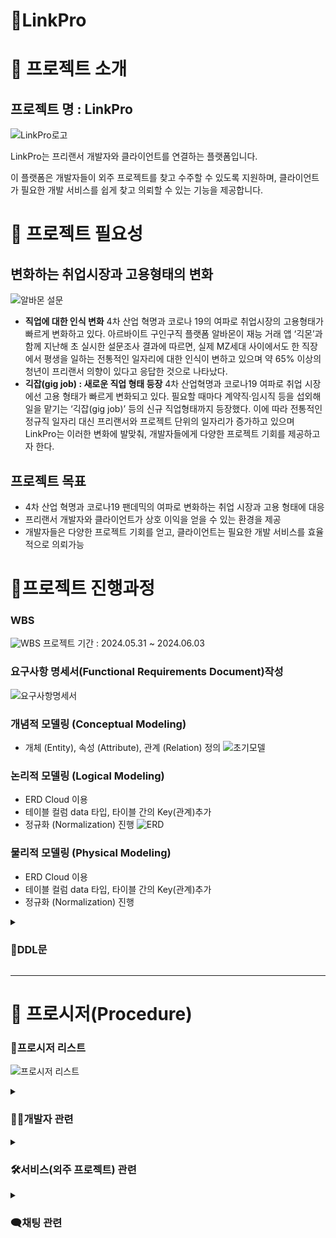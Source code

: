 # 🤝LinkPro

# 📍 프로젝트 소개

## 프로젝트 명 : LinkPro

![LinkPro로고](https://github.com/be07-1st-2team-LinkPro/Link-Pro/blob/main/read_me_img/long_logo.jpg?raw=true)

LinkPro는 프리랜서 개발자와 클라이언트를 연결하는 플랫폼입니다.

이 플랫폼은 개발자들이 외주 프로젝트를 찾고 수주할 수 있도록 지원하며, 클라이언트가 필요한 개발 서비스를 쉽게 찾고 의뢰할 수 있는 기능을 제공합니다.

# 📍 프로젝트 필요성

## 변화하는 취업시장과 고용형태의 변화

![알바몬 설문](https://github.com/be07-1st-2team-LinkPro/Link-Pro/blob/main/read_me_img/albamon_servey.png?raw=true)

- **직업에 대한 인식 변화**
  4차 산업 혁명과 코로나 19의 여파로 취업시장의 고용형태가 빠르게 변화하고 있다.
  아르바이트 구인구직 플랫폼 알바몬이 재능 거래 앱 ‘긱몬’과 함께 지난해 초 실시한 설문조사 결과에 따르면, 실제 MZ세대 사이에서도 한 직장에서 평생을 일하는 전통적인 일자리에 대한 인식이 변하고 있으며 약 65% 이상의 청년이 프리랜서 의향이 있다고 응답한 것으로 나타났다.
- **긱잡(gig job) : 새로운 직업 형태 등장**
  4차 산업혁명과 코로나19 여파로 취업 시장에선 고용 형태가 빠르게 변화되고 있다. 필요할 때마다 계약직·임시직 등을 섭외해 일을 맡기는 ‘긱잡(gig job)’ 등의 신규 직업형태까지 등장했다.
  이에 따라 전통적인 정규직 일자리 대신 프리랜서와 프로젝트 단위의 일자리가 증가하고 있으며 LinkPro는 이러한 변화에 발맞춰, 개발자들에게 다양한 프로젝트 기회를 제공하고자 한다.

## 프로젝트 목표

- 4차 산업 혁명과 코로나19 팬데믹의 여파로 변화하는 취업 시장과 고용 형태에 대응
- 프리랜서 개발자와 클라이언트가 상호 이익을 얻을 수 있는 환경을 제공
- 개발자들은 다양한 프로젝트 기회를 얻고, 클라이언트는 필요한 개발 서비스를 효율적으로 의뢰가능

# 📍프로젝트 진행과정

### WBS

![WBS](https://github.com/be07-1st-2team-LinkPro/Link-Pro/blob/main/read_me_img/linkpro_wbs.PNG?raw=true)
프로젝트 기간 : 2024.05.31 ~ 2024.06.03

### 요구사항 명세서(Functional Requirements Document)작성

![요구사항명세서](https://github.com/be07-1st-2team-LinkPro/Link-Pro/blob/main/read_me_img/reqire_list.PNG?raw=true)

### 개념적 모델링 (Conceptual Modeling)

- 개체 (Entity), 속성 (Attribute), 관계 (Relation) 정의
  ![초기모델](https://github.com/be07-1st-2team-LinkPro/Link-Pro/blob/main/read_me_img/initial_model.png?raw=true)

### 논리적 모델링 (Logical Modeling)

- ERD Cloud 이용
- 테이블 컬럼 data 타입, 타이블 간의 Key(관계)추가
- 정규화 (Normalization) 진행
  ![ERD](https://github.com/be07-1st-2team-LinkPro/Link-Pro/blob/main/read_me_img/erd_cloud.PNG?raw=true)

### 물리적 모델링 (Physical Modeling)

- ERD Cloud 이용
- 테이블 컬럼 data 타입, 타이블 간의 Key(관계)추가
- 정규화 (Normalization) 진행

<details><summary><h3>🔧DDL문</h3>

</summary>

```
sql
CREATE DATABASE IF NOT EXISTS linkpro;
use linkpro;
-- 개발자 정보 pro
CREATE TABLE pro (
    pro_id BIGINT PRIMARY KEY AUTO_INCREMENT,
    pro_name VARCHAR(30) NOT NULL,
    pro_nickname VARCHAR(30) UNIQUE NOT NULL,
    pro_email VARCHAR(50) UNIQUE NOT NULL,
    pro_pw VARCHAR(100) NOT NULL, -- 비밀번호 길이를 늘렸습니다.
    pro_tel VARCHAR(20) UNIQUE,
    pro_career_exp INT DEFAULT 0,
    pro_reside_YN ENUM('Y', 'N') DEFAULT 'N',
    pro_region ENUM('서울', '경기 북부', '경기 남부', '부산', '대구', '인천', '광주', '대전',
        '울산', '세종', '강원', '충북', '충남', '전북', '전남', '경북', '경남', '제주', '해외'),
    pro_pr_id INT,
    pro_total_sales BIGINT DEFAULT 0,
    pro_score DECIMAL(2,1) DEFAULT 0.0,
    pro_cash INT DEFAULT 0,
    pro_del_YN enum('Y','N') default 'N' not null -- pro 탈퇴여부
);

-- 개발자 서비스 pro_service
CREATE TABLE pro_service (
    sv_id BIGINT PRIMARY KEY AUTO_INCREMENT,
    sv_pro_id BIGINT NOT NULL,
    sv_type ENUM('web', 'app') DEFAULT 'web',
    sv_name VARCHAR(30) UNIQUE,
    sv_pro_score DECIMAL(2,1),
    sv_price INT NOT NULL,
    sv_contents VARCHAR(3000) NOT NULL,
    sv_reside_YN ENUM('Y', 'N') DEFAULT 'N',
    sv_main_pic BLOB,
    FOREIGN KEY (sv_pro_id) REFERENCES pro(pro_id)
);

-- 클라이언트 정보 client
CREATE TABLE client (
    client_id BIGINT PRIMARY KEY AUTO_INCREMENT,
    client_name VARCHAR(30) NOT NULL,
    client_nickname VARCHAR(30) UNIQUE NOT NULL,
    client_email VARCHAR(50) UNIQUE, -- 이메일이 UNIQUE 제약 조건이 있어야 합니다.
    client_pw VARCHAR(100) NOT NULL, -- 비밀번호 길이를 늘렸습니다.
    client_tel VARCHAR(20) UNIQUE,
    client_region ENUM('서울', '경기 북부', '경기 남부', '부산', '대구', '인천', '광주', '대전',
        '울산', '세종', '강원', '충북', '충남', '전북', '전남', '경북', '경남', '제주', '해외'),
    client_cash INT DEFAULT 0,
    client_del_YN enum('Y','N') default 'N' not null -- client 탈퇴여부
);

-- 주문 서비스 order_service
CREATE TABLE order_service (
    order_id BIGINT PRIMARY KEY AUTO_INCREMENT,
    order_sv_id BIGINT NOT NULL,
    order_pro_id BIGINT NOT NULL,
    order_start_date DATETIME,
    order_end_date DATETIME,
    order_reside ENUM('Y', 'N') DEFAULT 'N',
    order_state ENUM('standby', 'accept', 'reject', 'done') DEFAULT 'standby',
    order_price INT NOT NULL,
    order_client_id BIGINT NOT NULL,
    FOREIGN KEY (order_sv_id) REFERENCES pro_service(sv_id),
    FOREIGN KEY (order_pro_id) REFERENCES pro(pro_id),
    FOREIGN KEY (order_client_id) REFERENCES client(client_id)
);

-- 결제 대기 pay_standby
CREATE TABLE pay_standby (
    standby_id BIGINT PRIMARY KEY AUTO_INCREMENT,
    standby_order_id BIGINT NOT NULL,
    sending_price INT,
    holding_price INT,
    standby_isaccept ENUM('Y', 'N') DEFAULT 'N',
    standby_isdone ENUM('Y', 'N') DEFAULT 'N',
    FOREIGN KEY (standby_order_id) REFERENCES order_service(order_id)
);

-- 클라이언트 리뷰 client_review
CREATE TABLE client_review (
    review_post_id BIGINT PRIMARY KEY AUTO_INCREMENT,
    review_order_id BIGINT NOT NULL,
    review_pro_id BIGINT NOT NULL,
    review_like_score INT CHECK (review_like_score <= 5),
    review_contents VARCHAR(1000) NOT NULL,
    review_created_time DATETIME DEFAULT CURRENT_TIMESTAMP,
    FOREIGN KEY (review_order_id) REFERENCES order_service(order_id),
    FOREIGN KEY (review_pro_id) REFERENCES pro(pro_id)
);
alter table client_review add column review_client_id bigint;
alter table client_review add constraint review_client_id foreign key(review_client_id) references client(id);

-- 개발자 자기소개글 pro_pr_post
CREATE TABLE pro_pr_post (
    pr_post_id BIGINT AUTO_INCREMENT PRIMARY KEY,
    pr_pro_id BIGINT,
    pr_title VARCHAR(100),
    pr_contents VARCHAR(1000),
    pr_github VARCHAR(1000),
    FOREIGN KEY (pr_pro_id) REFERENCES pro(pro_id)
);

-- 개발자(pro) 한명 당 자기소개글(pr_post) 딱 하나씩만 작성할 수 있도록 unique 조건 추가
ALTER TABLE pro_pr_post ADD CONSTRAINT unique_pro_pr UNIQUE (pr_pro_id);


-- 기술스택 카테고리 stack_category
CREATE TABLE stack_category (
    category_id INT AUTO_INCREMENT PRIMARY KEY,
    category_name VARCHAR(100) NOT NULL
);

-- 기슬스택 stack
CREATE TABLE stack (
    stack_id BIGINT AUTO_INCREMENT PRIMARY KEY,
    stack_category_id INT NOT NULL,
    stack_name VARCHAR(100) UNIQUE NOT NULL,
    FOREIGN KEY (stack_category_id) REFERENCES stack_category(category_id)
);

-- 개발자가 보유한 기술 pro_stack
CREATE TABLE pro_stack (
    ps_id BIGINT AUTO_INCREMENT PRIMARY KEY,
    ps_pro_id BIGINT NOT NULL,
    ps_stack_id BIGINT,
    FOREIGN KEY (ps_pro_id) REFERENCES pro(pro_id),
    FOREIGN KEY (ps_stack_id) REFERENCES stack(stack_id)
);

-- 서비스에 사용한 기술 service_stack
CREATE TABLE service_stack (
    ss_id BIGINT AUTO_INCREMENT PRIMARY KEY,
    ss_stack_id BIGINT,
    ss_service_id BIGINT NOT NULL,
    FOREIGN KEY (ss_stack_id) REFERENCES stack(stack_id),
    FOREIGN KEY (ss_service_id) REFERENCES pro_service(sv_id)
);

-- 채팅 chat
CREATE TABLE chat (
    chat_id BIGINT AUTO_INCREMENT PRIMARY KEY,
    chat_client_id BIGINT NOT NULL,
    chat_pro_id BIGINT NOT NULL,
    chat_send_time DATETIME DEFAULT CURRENT_TIMESTAMP,
    chat_contents VARCHAR(3000) NOT NULL,
    FOREIGN KEY (chat_client_id) REFERENCES client(client_id),
    FOREIGN KEY (chat_pro_id) REFERENCES pro(pro_id)
);
```

</details>

---

# 📍 프로시저(Procedure)

### 📝프로시저 리스트

![프로시저 리스트](https://github.com/be07-1st-2team-LinkPro/Link-Pro/blob/main/read_me_img/procedure_list.PNG?raw=true)

<details><summary> <h3>👨‍💻개발자 관련</h3>
</summary>
<h3>ProSignUp : 개발자 회원가입</h3>

개발자의 회원 가입을 수행하는 Procedure

**요구 사항**: 가입 시 입력하는 정보 중 Email, Tel, Nickname은 구매자 테이블과 개발자 테이블 모든 곳에서 UNIQUE한 값

<h4>Procedure Query</h4>

![ProSignUp1](https://github.com/be07-1st-2team-LinkPro/Link_Pro/blob/main/read_me_img/ProSignUp1.png?raw=true)

<h4> Procedure call </h4>

```
sql
call ProSignUp('이메일', '이름', '닉네임', '비밀번호', '전화번호', '지역');

```

<h4>result</h4>

![ProSignUp3](https://github.com/be07-1st-2team-LinkPro/Link_Pro/blob/main/read_me_img/ProSignUp3.png?raw=true)

---

<h3>ProSignOut : 개발자 회원탈퇴</h3>

작업자 회원탈퇴를 처리하는 프로시저

**요구사항** : 작업자 ID를 입력, `pro` 테이블에서 해당 작업자의 `pro_del_YN` 값을 ‘Y’ 로 업데이트하여 탈퇴 처리

<h4>Procedure Query</h4>

```
sql
-- ProSignOut 프로시저
-- 작업자 회원탈퇴

DELIMITER //

CREATE PROCEDURE ProSignOut(
    IN p_pro_id BIGINT
)
BEGIN
    UPDATE pro
    SET pro_del_YN = 'Y'
    WHERE pro_id = p_pro_id;
END //

DELIMITER ;

```

<h4> Procedure call </h4>

```
sql
CALL ProSignOut(10);
```

<h4>result</h4>

- 작업자의 리스트
  ![ProSignOut1](https://github.com/be07-1st-2team-LinkPro/Link_Pro/blob/main/read_me_img/ProSignOut-bf.png?raw=true)

- pro_id 가 10인 작업자 회원 탈퇴
  ![ProSignOut2](https://github.com/be07-1st-2team-LinkPro/Link_Pro/blob/main/read_me_img/ProSignOut-af.png?raw=true)

---

<h3>ProUpdateProfile : 개발자 프로필 수정</h3>

작업자 프로필을 수정하는 프로시저

**요구사항** : 작업자 ID와 여러 프로필 정보를 입력, 각 입력값이 `NULL` 인 경우 해당 컬럼을 업데이트하지 않음, `coalesce` 를 사용하여 입력값이 `null` 인 경우 기존 값을 유지

<h4>Procedure Query</h4>

```
sql
DELIMITER //

CREATE PROCEDURE ProUpdateProfile(
    IN p_pro_id BIGINT,
    IN p_pro_name VARCHAR(30),
    IN p_pro_nickname VARCHAR(30),
    IN p_pro_email VARCHAR(50),
    IN p_pro_pw VARCHAR(30),
    IN p_pro_tel VARCHAR(20),
    IN p_pro_career_exp INT,
    IN p_pro_reside_YN ENUM('Y', 'N'),
    IN p_pro_region ENUM('서울', '경기 북부', '경기 남부', '부산', '대구', '인천', '광주', '대전', '울산', '세종', '강원', '충북', '충남', '전북', '전남', '경북', '경남', '제주', '해외'),
    IN p_pro_pr_id INT,
    IN p_pro_total_sales BIGINT,
    IN p_pro_score DECIMAL(2,1),
    IN p_pro_cash INT,
    IN p_pro_del_YN ENUM('Y', 'N')
)
BEGIN
    UPDATE pro
    SET
        pro_name = COALESCE(p_pro_name, pro_name),
        pro_nickname = COALESCE(p_pro_nickname, pro_nickname),
        pro_email = COALESCE(p_pro_email, pro_email),
        pro_pw = COALESCE(p_pro_pw, pro_pw),
        pro_tel = COALESCE(p_pro_tel, pro_tel),
        pro_career_exp = COALESCE(p_pro_career_exp, pro_career_exp),
        pro_reside_YN = COALESCE(p_pro_reside_YN, pro_reside_YN),
        pro_region = COALESCE(p_pro_region, pro_region),
        pro_pr_id = COALESCE(p_pro_pr_id, pro_pr_id),
        pro_total_sales = COALESCE(p_pro_total_sales, pro_total_sales),
        pro_score = COALESCE(p_pro_score, pro_score),
        pro_cash = COALESCE(p_pro_cash, pro_cash),
        pro_del_YN = COALESCE(p_pro_del_YN, pro_del_YN)
    WHERE pro_id = p_pro_id;
END //

DELIMITER ;

```

<h4> Procedure call </h4>

```
sql
CALL ProUpdateProfile(
    1,
    '김철수', -- pro_name
    NULL,      -- pro_nickname (업데이트하지 않음)
    NULL,      -- pro_email (업데이트하지 않음)
    NULL, -- pro_pw
    NULL,      -- pro_tel (업데이트하지 않음)
    NULL,        -- pro_career_exp
    NULL,      -- pro_reside_YN (업데이트하지 않음)
    '서울',    -- pro_region
    NULL,      -- pro_pr_id (업데이트하지 않음)
    NULL,      -- pro_total_sales (업데이트하지 않음)
    NULL,      -- pro_score (업데이트하지 않음)
    NULL,      -- pro_cash (업데이트하지 않음)
    NULL       -- pro_del_YN (업데이트하지 않음)
);

```

<h4>result</h4>

- 작업자의 리스트

![ProUpdateProfile1](https://github.com/be07-1st-2team-LinkPro/Link_Pro/blob/main/read_me_img/ProUpdateProfile-bf.png?raw=true)

- pro_id =1 작업자 수정 ( 이름, 지역)

  ![ProUpdateProfile2](https://github.com/be07-1st-2team-LinkPro/Link_Pro/blob/main/read_me_img/ProUpdateProfile-af.png?raw=true)

---

</details>

<details>

  <summary><h3>🛠서비스(외주 프로젝트) 관련 </h3></summary>
  <h3>CreateServicePost_pro : 개발자 서비스 등록</h3>

새로운 서비스 판매글을 등록하는 프로시저

**요구사항 :** 개발자 ID, 서비스 유형, 서비스 이름, 서비스 가격, 서비스 내용, 거주 여부, 서비스 대표 이미지, 기술 스택 ID 목록을 입력받아 `pro_service` 테이블에 삽입

<h4>Procedure Query</h4>

```
sql
DELIMITER //

-- CreateServicePost 프로시저는 새로운 서비스 판매글을 등록합니다.
CREATE procedure CreateServicePost_pro(
    in p_pro_id bigint,         -- 작업 ID
    in p_sv_type enum('web', 'app'),  -- 서비스 유형
    in p_sv_name varchar(30),   -- 서비스 이름
    in p_sv_price int,          -- 서비스 가격
    in p_sv_contents VARCHAR(3000), -- 서비스 내용
    in p_sv_reside_YN enum('Y', 'N'), -- 거주 여부
    in p_sv_main_pic blob,      -- 서비스 대표 이미지
    in p_stack_ids text         -- 기술 스택 ID 목록 (쉼표로 구분된 문자열)
)
BEGIN
    declare sv_id bigint;       -- 새로운 서비스 ID를 저장할 변수

    -- pro_service 테이블에 새로운 서비스 판매글을 삽입합니다.
    insert into pro_service(sv_pro_id, sv_type, sv_name, sv_price, sv_contents, sv_reside_YN, sv_main_pic)
    values (p_pro_id, p_sv_type, p_sv_name, p_sv_price, p_sv_contents, p_sv_reside_YN, p_sv_main_pic);

    -- 방금 삽입한 서비스의 ID를 가져옵니다.
    set sv_id = LAST_INSERT_ID();

   -- service_stack 테이블에 사용된 기술 스택을 삽입합니다.
while locate(',', p_stack_ids) > 0 DO
    -- 쉼표로 구분된 첫 번째 기술 스택 ID 추출
    set @stack_id = SUBSTRING_INDEX(p_stack_ids, ',', 1);
    -- service_stack 테이블에 기술 스택 ID 삽입
    insert into service_stack(ss_service_id, ss_stack_id) values (sv_id, @stack_id);
    -- 처리된 기술 스택 ID를 p_stack_ids 문자열에서 제거
    set p_stack_ids = SUBSTRING(p_stack_ids, locate(',', p_stack_ids) + 1);
END while;

-- 마지막 남은 기술 스택 ID를 삽입
if p_stack_ids <> '' then
    insert into service_stack(ss_service_id, ss_stack_id) values (sv_id, p_stack_ids);
END if;

    -- 마지막 남은 스택 ID를 삽입합니다.
    if p_stack_ids <> '' then
        insert into service_stack(ss_service_id, ss_stack_id) values (sv_id, p_stack_ids);
    END if;
END//

DELIMITER ;
```

<h4>Procedure call</h4>

```
sql
call linkpro.CreateServicePost_pro(12, 'web', '홈페이지를 완벽하게 제작', 1000000, '어떤 조건이든 최대한 맞춰서 제작해드립니다.', 'Y', '', '');
```

<h4>result</h4>

- 작업자가 등록한 판매글 리스트

![개발자서비스 등록bf](https://github.com/be07-1st-2team-LinkPro/Link-Pro/blob/main/read_me_img/CreateServicePost_pro-bf.png?raw=true)

- 작업자가 새롭게 등록한 판매글

## ![개발자서비스 등록af](https://github.com/be07-1st-2team-LinkPro/Link-Pro/blob/main/read_me_img/CreateServicePost_pro-af.png?raw=true)

<h3>ViewServicePost_pro : 개발자 서비스 조회</h3>
특정 개발자가 작성한 모든 서비스 판매글을 조회하는 프로시저

**요구사항 :** 개발자 ID를 입력받아 `pro_service` 테이블에서 해당 개발자의 모든 서비스를 조회

```
sql
call linkpro.ViewServicePost_pro(3);
```

- 작업자가 등록한 판매글 리스트
  ![ViewServicePost_pro ](https://github.com/be07-1st-2team-LinkPro/Link-Pro/blob/main/read_me_img/ViewServicePost_pro-bf.png?raw=true)

- id=3인 판매자가 등록한 판매글 리스트
  ![ViewServicePost_pro ](https://github.com/be07-1st-2team-LinkPro/Link-Pro/blob/main/read_me_img/ViewServicePost_pro-af.png?raw=true)

<h3>ViewServicePost_pro : 개발자 서비스 조회</h3>
특정 개발자가 작성한 모든 서비스 판매글을 조회하는 프로시저

**요구사항 :** 개발자 ID를 입력받아 `pro_service` 테이블에서 해당 개발자의 모든 서비스를 조회

<h4>Procedure Query</h4>

```
sql
DELIMITER //

-- view_service_posts 프로시저는 특정 작업자가 작성한 모든 서비스 판매글을 조회합니다.
CREATE procedure ViewServicePost_pro(in p_pro_id bigint)
BEGIN
    -- pro_service 테이블에서 주어진 작업자 ID에 해당하는 모든 서비스를 선택합니다.
    select * from pro_service where sv_pro_id = p_pro_id;
END//

DELIMITER ;

```

<h4> Procedure call </h4>

```
sql
call linkpro.ViewServicePost_pro(3);
```

<h4>result</h4>

- 작업자가 등록한 판매글 리스트
  ![ViewServicePost_pro ](https://github.com/be07-1st-2team-LinkPro/Link-Pro/blob/main/read_me_img/ViewServicePost_pro-bf.png?raw=true)

- id=3인 판매자가 등록한 판매글 리스트
  ![ViewServicePost_pro ](https://github.com/be07-1st-2team-LinkPro/Link-Pro/blob/main/read_me_img/ViewServicePost_pro-af.png?raw=true)

</details>

<details><summary> <h3>🗨️채팅 관련</h3>
</summary>
<h3>CreateChat : 채팅 생성</h3>

클라이언트와 작업자 간의 새로운 채팅 메시지를 생성하는 프로시저

**요구사항** : 클라이언트 ID, 작업자 ID, 채팅 메시지를 입력, chat 테이블에 새로운 레코드를 삽입

<h4>Procedure Query</h4>

```
sql
DELIMITER //

CREATE PROCEDURE CreateChat(
    IN p_chat_client_id BIGINT,
    IN p_chat_pro_id BIGINT,
    IN p_chat_contents VARCHAR(3000)
)
BEGIN
    INSERT INTO chat (chat_client_id, chat_pro_id, chat_contents)
    VALUES (p_chat_client_id, p_chat_pro_id, p_chat_contents);
END //

DELIMITER ;
```

<h4> Procedure call </h4>

```
sql
CALL CreateChat(1, 2, '안녕하세요, 프로젝트에 대해 이야기하고 싶습니다.');
```

<h4>result</h4>

- 채팅 리스트

![CreateChat](https://github.com/be07-1st-2team-LinkPro/Link_Pro/blob/main/read_me_img/CreateChat-bf.png?raw=true)


- 채팅 추가 생성

  ![CreateChat](https://github.com/be07-1st-2team-LinkPro/Link_Pro/blob/main/read_me_img/CreateChat-af.png?raw=true)

---

<h3>ViewChatContents: 채팅 조회</h3>

특정 클라이언트와 작업자 사이의 채팅 내역을 조회하는 프로시저

**요구사항** : 클라이언트 ID와 작업자 ID를 입력, chat 테이블에서 두 사용자 사이의 채팅 내역을 조회하고, 전송 시간을 기준으로 정렬

<h4>Procedure Query</h4>

```
sql
DELIMITER //

CREATE PROCEDURE ViewChatContents(
    IN p_chat_client_id BIGINT,
    IN p_chat_pro_id BIGINT
)
BEGIN
    SELECT chat_send_time, chat_contents
    FROM chat
    WHERE chat_client_id = p_chat_client_id AND chat_pro_id = p_chat_pro_id
    ORDER BY chat_send_time;
END //

DELIMITER ;
```

<h4> Procedure call </h4>

```
sql
call linkpro.ViewChatContents(2, 5);
```

<h4>result</h4>

- 채팅 리스트

  ![ViewChatContents-bf](https://github.com/be07-1st-2team-LinkPro/Link_Pro/blob/main/read_me_img/ViewChatContents-bf.png?raw=true)

- 클라이언트(client_id = 2)와 작업자 (pro_id = 5) 사이의 채팅 내역 조회

  ![ViewChatContents-af](https://github.com/be07-1st-2team-LinkPro/Link_Pro/blob/main/read_me_img/ViewChatContents-af.png?raw=true)

<h3>ViewChatContents: 채팅 조회</h3>
특정 클라이언트와 작업자 사이의 채팅 내역을 조회하는 프로시저

**요구사항 :** 클라이언트 ID와 작업자 ID를 입력, chat 테이블에서 두 사용자 사이의 채팅 내역을 조회하고, 전송 시간을 기준으로 정렬

<h4>Procedure Query</h4>

```sql

DELIMITER //

CREATE PROCEDURE ViewChatContents(
    IN p_chat_client_id BIGINT,
    IN p_chat_pro_id BIGINT
)
BEGIN
    SELECT chat_send_time, chat_contents
    FROM chat
    WHERE chat_client_id = p_chat_client_id AND chat_pro_id = p_chat_pro_id
    ORDER BY chat_send_time;
END //

DELIMITER ;

```

<h4> Procedure call </h4>

```
sql
call linkpro.ViewChatContents(2, 5);
```

<h4>result</h4>

- 채팅 리스트

  ![ViewChatContents1](https://github.com/be07-1st-2team-LinkPro/Link_Pro/blob/main/read_me_img/ViewChatContents-af.png?raw=true)

- 클라이언트(client_id = 2)와 작업자 (pro_id = 5) 사이의 채팅 내역 조회

  ![ViewChatContents2](https://github.com/be07-1st-2team-LinkPro/Link_Pro/blob/main/read_me_img/ViewChatContents-bf.png?raw=true)

<summary> <h3>🛒주문 관련</h3>
</summary>

<h3>CreateOrder_Client : 주문 요청</h3>

서비스 구매자는 원하는 작업을 선택하여 의뢰를 신청할 수 있다.

**요구 사항:** 구매자는 보유한 캐시 한도 안에서 원하는 작업을 의뢰할 수 있으며 이메일을 통한 본인 인증이 이루어지지 않으면 데이터를 불러오지 못해 주문을 의뢰할 수 없다.

<h4>Procedure Query</h4>

![CreateOrderClient1](https://github.com/be07-1st-2team-LinkPro/Link_Pro/blob/main/read_me_img/CreateOrder_Client1.png?raw=true)

<h4> Procedure call </h4>

```
sql
call linkpro.ViewServicePost_pro(3);
```

<h4>result</h4>

![CreateOrderClient2](https://github.com/be07-1st-2team-LinkPro/Link_Pro/blob/main/read_me_img/CreateOrder_Client2.png?raw=true)


<h3>SetOrderStart : 주문 수락 설정</h3>

개발자는 구매자가 요청한 주문을 수락할 수 있다.

**요구 사항:** 개발자가 주문을 수락하면 작업 금액만큼 구매자의 캐시가 차감된다. 

작업 금액의 절반은 착수금으로 바로 개발자의 캐시에 추가가 되며, 나머지 절반은 유보금으로 결제 대기 테이블에 보관되고 개발자가 주문을 완료하면 유보금이 개발자의 캐시에 추가 된다. 

개발자는 한번 취소한 주문은 다시 수락할 수 없으며 개발자가 프로필에 기입한 상주 여부와 관계없이 상주 여부는 반드시 표기해줘야 된다. 

만약 주문 수락 시 구매자의 캐시가 작업 금액보다 부족하면 주문을 수락할 수 없다. 타인이 주문 번호를 알고 있어도 주문 의뢰를 받은 개발자가 아니면 작업을 수락할 수 없다.

<h4>Procedure Query</h4>

![SetOrderStart1](https://github.com/be07-1st-2team-LinkPro/Link_Pro/blob/main/read_me_img/SetOrderStart1.png?raw=true)

![SetOrderStart2](https://github.com/be07-1st-2team-LinkPro/Link_Pro/blob/main/read_me_img/SetOrderStart2.png?raw=true)

<h4> Procedure call </h4>

```
sql
call linkpro.ViewServicePost_pro(3);
```

<h4>result</h4>

![SetOrderStart3](https://github.com/be07-1st-2team-LinkPro/Link_Pro/blob/main/read_me_img/SetOrderStart3.png?raw=true)

<h3>SetOrderEnd : 주문 완료 설정 </h3>

개발자는 작업이 끝나면 원할 때 작업을 마무리 할 수 있다.

**요구 사항:** 개발자가 주문을 완료하면 주문 상태가 완료가 되고 개발자가 받지 못한 유보금이 개발자의 캐시에 추가된다. 

주문 수락과 동일하게 주문 번호를 알고 있어도 작업을 진행하는 개발자 본인이 아니면 주문을 완료할 수 없다. 

추가로 개발자는 완료된 주문에 대해서는 작업 완료를 할 수 없으며 결제 대기 테이블은 이러한 기록을 위해 작업 완료 후에도 데이터가 삭제되지 않는다.

<h4>Procedure Query</h4>

![SetOrderEnd1](https://github.com/be07-1st-2team-LinkPro/Link_Pro/blob/main/read_me_img/SetOrderEnd1.png?raw=true)


<h4> Procedure call </h4>

```sql
call SetOrderEnd(주문번호, '전화번호');
```

<h4>result</h4>

![SetOrderEnd2](https://github.com/be07-1st-2team-LinkPro/Link_Pro/blob/main/read_me_img/SetOrderEnd2.png?raw=true)

<h3>ClientWriteReview : 구매자 리뷰 작성 </h3>

구매자가 개발자에 대한 리뷰를 작성하는 Procedure

**요구 사항**: 구매자가 이미 리뷰를 작성한 주문에 대해서는 다시 리뷰를 작성할 수 없다. 

또한 리뷰는 주문이 완료됐을 때만 작성이 가능하며 리뷰 작성과 동시에 작업을 수행한 개발자의 리뷰의 평균 점수가 개발자 평점으로 update.

<h4>Procedure Query</h4>

![ClientWriteReview1](https://github.com/be07-1st-2team-LinkPro/Link_Pro/blob/main/read_me_img/ClientWriteReview1.png?raw=true)


<h4> Procedure call </h4>

```
sql
call ClientWriteReview(주문번호,'구매자닉네임',평점,'내용');
```

<h4>result</h4>

![ClientWriteReview2](https://github.com/be07-1st-2team-LinkPro/Link_Pro/blob/main/read_me_img/ClientWriteReview2.png?raw=true)


</details>
